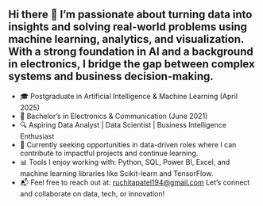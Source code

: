 ## Hi there 👋 I’m passionate about turning data into insights and solving real-world problems using machine learning, analytics, and visualization. With a strong foundation in AI and a background in electronics, I bridge the gap between complex systems and business decision-making.
- 🎓 Postgraduate in Artificial Intelligence & Machine Learning (April 2025) 
- 📡 Bachelor’s in Electronics & Communication (June 2021) 
- 🔍 Aspiring Data Analyst | Data Scientist | Business Intelligence Enthusiast
- 💼 Currently seeking opportunities in data-driven roles where I can contribute to impactful projects and continue learning. 
- 📊 Tools I enjoy working with: Python, SQL, Power BI, Excel, and machine learning libraries like Scikit-learn and TensorFlow.
- 📬 Feel free to reach out at: ruchitapatel194@gmail.com
Let’s connect and collaborate on data, tech, or innovation!
<!--
**ruchitapatel194/ruchitapatel194** is a ✨ _special_ ✨ repository because its `README.md` (this file) appears on your GitHub profile.

Here are some ideas to get you started:

- 🔭 I’m currently working on ...
- 🌱 I’m currently learning ...
- 👯 I’m looking to collaborate on ...
- 🤔 I’m looking for help with ...
- 💬 Ask me about ...
- 📫 How to reach me: ...
- 😄 Pronouns: ...
- ⚡ Fun fact: ...
-->
